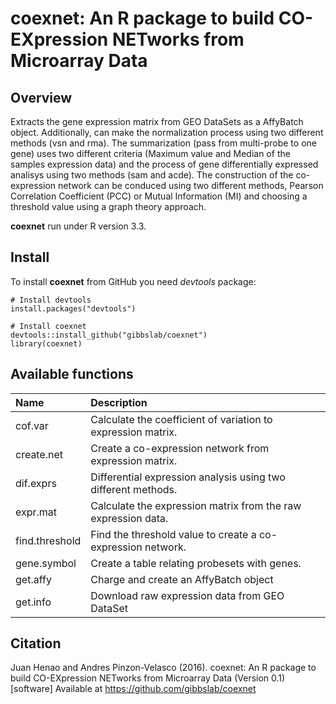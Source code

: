 # coexnet: An R package to build CO-EXpression NETworks from Microarray Data

## Overview

Extracts the gene expression matrix from GEO DataSets as a
    AffyBatch object. Additionally, can make the normalization process using two
    different methods (vsn and rma). The summarization (pass from multi-probe to
    one gene) uses two different criteria (Maximum value and Median of the samples
    expression data) and the process of gene differentially expressed analisys using
    two methods (sam and acde). The construction of the co-expression network can
    be conduced using two different methods, Pearson Correlation Coefficient (PCC)
    or Mutual Information (MI) and choosing a threshold value using a graph theory
    approach.

**coexnet** run under R version 3.3.

## Install

To install **coexnet** from GitHub you need *devtools* package:

```
# Install devtools
install.packages("devtools")

# Install coexnet
devtools::install_github("gibbslab/coexnet")
library(coexnet)

```

## Available functions

| Name | Description |
| :-------- | :------------------ | 
| cof.var | Calculate the coefficient of variation to expression matrix. |
| create.net | Create a co-expression network from expression matrix. |
| dif.exprs | Differential expression analysis using two different methods. |
| expr.mat | Calculate the expression matrix from the raw expression data. |
| find.threshold | Find the threshold value to create a co-expression network. |
| gene.symbol | Create a table relating probesets with genes. |
| get.affy | Charge and create an AffyBatch object |
| get.info | Download raw expression data from GEO DataSet |

## Citation

Juan Henao and Andres Pinzon-Velasco (2016). coexnet: An R package to build CO-EXpression NETworks from Microarray Data (Version 0.1) [software] Available at https://github.com/gibbslab/coexnet

